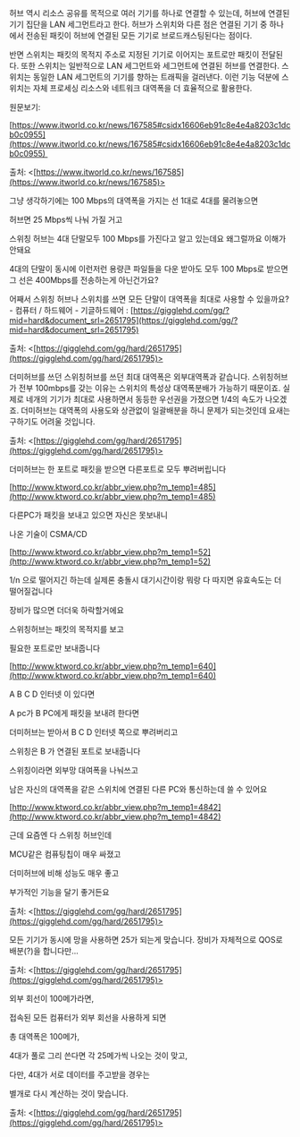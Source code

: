 허브 역시 리소스 공유를 목적으로 여러 기기를 하나로 연결할 수 있는데, 허브에 연결된 기기 집단을 LAN 세그먼트라고 한다. 허브가 스위치와 다른 점은 연결된 기기 중 하나에서 전송된 패킷이 허브에 연결된 모든 기기로 브로드캐스팅된다는 점이다.

반면 스위치는 패킷의 목적지 주소로 지정된 기기로 이어지는 포트로만 패킷이 전달된다. 또한 스위치는 일반적으로 LAN 세그먼트와 세그먼트에 연결된 허브를 연결한다. 스위치는 동일한 LAN 세그먼트의 기기를 향하는 트래픽을 걸러낸다. 이런 기능 덕분에 스위치는 자체 프로세싱 리소스와 네트워크 대역폭을 더 효율적으로 활용한다.

원문보기:

[https://www.itworld.co.kr/news/167585#csidx16606eb91c8e4e4a8203c1dcb0c0955](https://www.itworld.co.kr/news/167585#csidx16606eb91c8e4e4a8203c1dcb0c0955) 

출처: <[https://www.itworld.co.kr/news/167585](https://www.itworld.co.kr/news/167585)>

그냥 생각하기에는 100 Mbps의 대역폭을 가지는 선 1대로 4대를 물려놓으면

허브면 25 Mbps씩 나눠 가질 거고

스위칭 허브는 4대 단말모두 100 Mbps를 가진다고 알고 있는데요 왜그럴까요 이해가 안돼요

4대의 단말이 동시에 이런저런 용량큰 파일들을 다운 받아도 모두 100 Mbps로 받으면 그 선은 400Mbps를 전송하는게 아닌건가요?

어째서 스위칭 허브나 스위치를 쓰면 모든 단말이 대역폭을 최대로 사용할 수 있을까요? - 컴퓨터 / 하드웨어 - 기글하드웨어 : [https://gigglehd.com/gg/?mid=hard&document_srl=2651795](https://gigglehd.com/gg/?mid=hard&document_srl=2651795)

출처: <[https://gigglehd.com/gg/hard/2651795](https://gigglehd.com/gg/hard/2651795)>

더미허브를 쓰던 스위칭허브를 쓰던 최대 대역폭은 외부대역폭과 같습니다. 스위칭허브가 전부 100mbps를 갖는 이유는 스위치의 특성상 대역폭분배가 가능하기 때문이죠. 실제로 네개의 기기가 최대로 사용하면서 동등한 우선권을 가졌으면 1/4의 속도가 나오겠죠. 더미허브는 대역폭의 사용도와 상관없이 일괄배분을 하니 문제가 되는것인데 요새는 구하기도 어려울 것입니다.

출처: <[https://gigglehd.com/gg/hard/2651795](https://gigglehd.com/gg/hard/2651795)>

더미허브는 한 포트로 패킷을 받으면 다른포트로 모두 뿌려버립니다

[http://www.ktword.co.kr/abbr_view.php?m_temp1=485](http://www.ktword.co.kr/abbr_view.php?m_temp1=485)

다른PC가 패킷을 보내고 있으면 자신은 못보내니

나온 기술이 CSMA/CD

[http://www.ktword.co.kr/abbr_view.php?m_temp1=52](http://www.ktword.co.kr/abbr_view.php?m_temp1=52)

1/n 으로 떨어지긴 하는데 실제론 충돌시 대기시간이랑 뭐랑 다 따지면 유효속도는 더 떨어질겁니다

장비가 많으면 더더욱 하락할거에요

스위칭허브는 패킷의 목적지를 보고

필요한 포트로만 보내줍니다

[http://www.ktword.co.kr/abbr_view.php?m_temp1=640](http://www.ktword.co.kr/abbr_view.php?m_temp1=640)

A B C D 인터넷 이 있다면

A pc가 B PC에게 패킷을 보내려 한다면

더미허브는 받아서 B C D 인터넷 쪽으로 뿌려버리고

스위칭은 B 가 연결된 포트로 보내줍니다

스위칭이라면 외부망 대여폭을 나눠쓰고

남은 자신의 대역폭을 같은 스위치에 연결된 다른 PC와 통신하는데 쓸 수 있어요

[http://www.ktword.co.kr/abbr_view.php?m_temp1=4842](http://www.ktword.co.kr/abbr_view.php?m_temp1=4842)

근데 요즘엔 다 스위칭 허브인데

MCU같은 컴퓨팅칩이 매우 싸졌고

더미허브에 비해 성능도 매우 좋고

부가적인 기능을 달기 좋거든요

출처: <[https://gigglehd.com/gg/hard/2651795](https://gigglehd.com/gg/hard/2651795)>

모든 기기가 동시에 망을 사용하면 25가 되는게 맞습니다. 장비가 자체적으로 QOS로 배분(?)을 합니다만...

출처: <[https://gigglehd.com/gg/hard/2651795](https://gigglehd.com/gg/hard/2651795)>

외부 회선이 100메가라면,

접속된 모든 컴퓨터가 외부 회선을 사용하게 되면

총 대역폭은 100메가,

4대가 풀로 그리 쓴다면 각 25메가씩 나오는 것이 맞고,

다만, 4대가 서로 데이터를 주고받을 경우는

별개로 다시 계산하는 것이 맞습니다.

출처: <[https://gigglehd.com/gg/hard/2651795](https://gigglehd.com/gg/hard/2651795)>